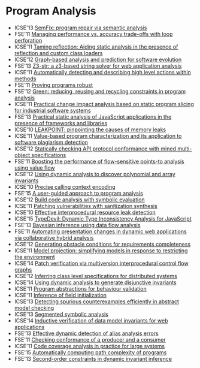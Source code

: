 # Program Analysis

* ICSE'13 [SemFix: program repair via semantic analysis](https://scholar.google.com/scholar?q=SemFix%3A+program+repair+via+semantic+analysis)
* FSE'11 [Managing performance vs. accuracy trade-offs with loop perforation](https://scholar.google.com/scholar?q=Managing+performance+vs.+accuracy+trade-offs+with+loop+perforation)
* ICSE'11 [Taming reflection: Aiding static analysis in the presence of reflection and custom class loaders](https://scholar.google.com/scholar?q=Taming+reflection%3A+Aiding+static+analysis+in+the+presence+of+reflection+and+custom+class+loaders)
* ICSE'12 [Graph-based analysis and prediction for software evolution](https://scholar.google.com/scholar?q=Graph-based+analysis+and+prediction+for+software+evolution)
* FSE'13 [Z3-str: a z3-based string solver for web application analysis](https://scholar.google.com/scholar?q=Z3-str%3A+a+z3-based+string+solver+for+web+application+analysis)
* ICSE'11 [Automatically detecting and describing high level actions within methods](https://scholar.google.com/scholar?q=Automatically+detecting+and+describing+high+level+actions+within+methods)
* FSE'11 [Proving programs robust](https://scholar.google.com/scholar?q=Proving+programs+robust)
* FSE'12 [Green: reducing, reusing and recycling constraints in program analysis](https://scholar.google.com/scholar?q=Green%3A+reducing%2C+reusing+and+recycling+constraints+in+program+analysis)
* ICSE'11 [Practical change impact analysis based on static program slicing for industrial software systems](https://scholar.google.com/scholar?q=Practical+change+impact+analysis+based+on+static+program+slicing+for+industrial+software+systems)
* FSE'13 [Practical static analysis of JavaScript applications in the presence of frameworks and libraries](https://scholar.google.com/scholar?q=Practical+static+analysis+of+JavaScript+applications+in+the+presence+of+frameworks+and+libraries)
* ICSE'10 [LEAKPOINT: pinpointing the causes of memory leaks](https://scholar.google.com/scholar?q=LEAKPOINT%3A+pinpointing+the+causes+of+memory+leaks)
* ICSE'11 [Value-based program characterization and its application to software plagiarism detection](https://scholar.google.com/scholar?q=Value-based+program+characterization+and+its+application+to+software+plagiarism+detection)
* ICSE'12 [Statically checking API protocol conformance with mined multi-object specifications](https://scholar.google.com/scholar?q=Statically+checking+API+protocol+conformance+with+mined+multi-object+specifications)
* FSE'11 [Boosting the performance of flow-sensitive points-to analysis using value flow](https://scholar.google.com/scholar?q=Boosting+the+performance+of+flow-sensitive+points-to+analysis+using+value+flow)
* ICSE'12 [Using dynamic analysis to discover polynomial and array invariants](https://scholar.google.com/scholar?q=Using+dynamic+analysis+to+discover+polynomial+and+array+invariants)
* ICSE'10 [Precise calling context encoding](https://scholar.google.com/scholar?q=Precise+calling+context+encoding)
* FSE'15 [A user-guided approach to program analysis](https://scholar.google.com/scholar?q=A+user-guided+approach+to+program+analysis)
* ICSE'12 [Build code analysis with symbolic evaluation](https://scholar.google.com/scholar?q=Build+code+analysis+with+symbolic+evaluation)
* ICSE'11 [Patching vulnerabilities with sanitization synthesis](https://scholar.google.com/scholar?q=Patching+vulnerabilities+with+sanitization+synthesis)
* ICSE'10 [Effective interprocedural resource leak detection](https://scholar.google.com/scholar?q=Effective+interprocedural+resource+leak+detection)
* ICSE'15 [TypeDevil: Dynamic Type Inconsistency Analysis for JavaScript](https://scholar.google.com/scholar?q=TypeDevil%3A+Dynamic+Type+Inconsistency+Analysis+for+JavaScript)
* FSE'13 [Bayesian inference using data flow analysis](https://scholar.google.com/scholar?q=Bayesian+inference+using+data+flow+analysis)
* FSE'11 [Automating presentation changes in dynamic web applications via collaborative hybrid analysis](https://scholar.google.com/scholar?q=Automating+presentation+changes+in+dynamic+web+applications+via+collaborative+hybrid+analysis)
* ICSE'12 [Generating obstacle conditions for requirements completeness](https://scholar.google.com/scholar?q=Generating+obstacle+conditions+for+requirements+completeness)
* ICSE'11 [Model projection: simplifying models in response to restricting the environment](https://scholar.google.com/scholar?q=Model+projection%3A+simplifying+models+in+response+to+restricting+the+environment)
* ICSE'14 [Patch verification via multiversion interprocedural control flow graphs](https://scholar.google.com/scholar?q=Patch+verification+via+multiversion+interprocedural+control+flow+graphs)
* ICSE'12 [Inferring class level specifications for distributed systems](https://scholar.google.com/scholar?q=Inferring+class+level+specifications+for+distributed+systems)
* ICSE'14 [Using dynamic analysis to generate disjunctive invariants](https://scholar.google.com/scholar?q=Using+dynamic+analysis+to+generate+disjunctive+invariants)
* ICSE'11 [Program abstractions for behaviour validation](https://scholar.google.com/scholar?q=Program+abstractions+for+behaviour+validation)
* ICSE'11 [Inference of field initialization](https://scholar.google.com/scholar?q=Inference+of+field+initialization)
* ICSE'13 [Detecting spurious counterexamples efficiently in abstract model checking](https://scholar.google.com/scholar?q=Detecting+spurious+counterexamples+efficiently+in+abstract+model+checking)
* ICSE'13 [Segmented symbolic analysis](https://scholar.google.com/scholar?q=Segmented+symbolic+analysis)
* ICSE'14 [Inductive verification of data model invariants for web applications](https://scholar.google.com/scholar?q=Inductive+verification+of+data+model+invariants+for+web+applications)
* FSE'13 [Effective dynamic detection of alias analysis errors](https://scholar.google.com/scholar?q=Effective+dynamic+detection+of+alias+analysis+errors)
* FSE'11 [Checking conformance of a producer and a consumer](https://scholar.google.com/scholar?q=Checking+conformance+of+a+producer+and+a+consumer)
* ICSE'11 [Code coverage analysis in practice for large systems](https://scholar.google.com/scholar?q=Code+coverage+analysis+in+practice+for+large+systems)
* FSE'15 [Automatically computing path complexity of programs](https://scholar.google.com/scholar?q=Automatically+computing+path+complexity+of+programs)
* FSE'13 [Second-order constraints in dynamic invariant inference](https://scholar.google.com/scholar?q=Second-order+constraints+in+dynamic+invariant+inference)
